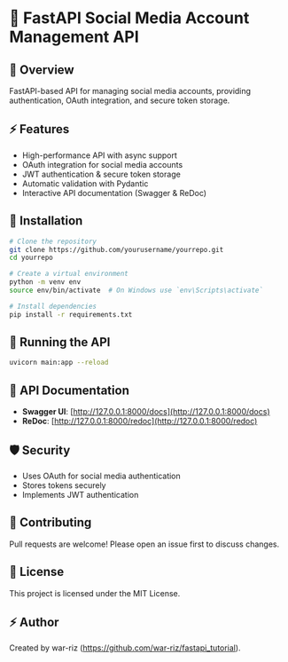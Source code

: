 # 🚀 FastAPI Social Media Account Management API

## 📌 Overview
FastAPI-based API for managing social media accounts, providing authentication, OAuth integration, and secure token storage.

## ⚡ Features
- High-performance API with async support
- OAuth integration for social media accounts
- JWT authentication & secure token storage
- Automatic validation with Pydantic
- Interactive API documentation (Swagger & ReDoc)

## 🔧 Installation
```bash
# Clone the repository
git clone https://github.com/yourusername/yourrepo.git
cd yourrepo

# Create a virtual environment
python -m venv env
source env/bin/activate  # On Windows use `env\Scripts\activate`

# Install dependencies
pip install -r requirements.txt
```

## 🚀 Running the API
```bash
uvicorn main:app --reload
```

## 📄 API Documentation
- **Swagger UI**: [http://127.0.0.1:8000/docs](http://127.0.0.1:8000/docs)
- **ReDoc**: [http://127.0.0.1:8000/redoc](http://127.0.0.1:8000/redoc)
 

## 🛡 Security
- Uses OAuth for social media authentication
- Stores tokens securely
- Implements JWT authentication

## 🤝 Contributing
Pull requests are welcome! Please open an issue first to discuss changes.

## 📜 License
This project is licensed under the MIT License. 

## ⚡ Author
Created by war-riz (https://github.com/war-riz/fastapi_tutorial).

